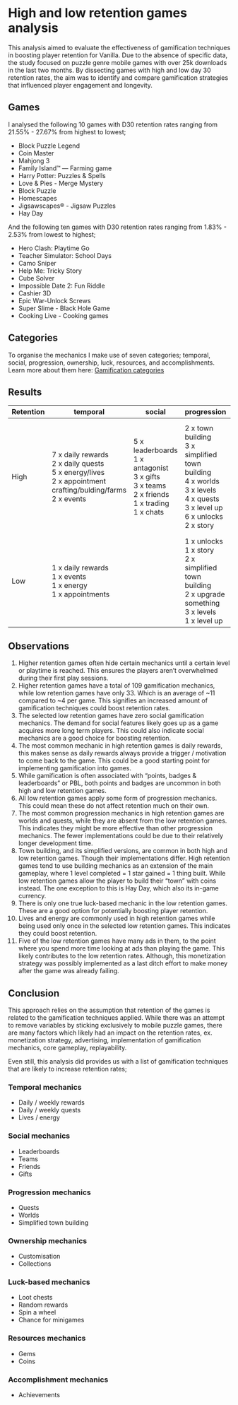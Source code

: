 # High and low retention games analysis
This analysis aimed to evaluate the effectiveness of gamification techniques in boosting player retention for Vanilla. Due to the absence of specific data, the study focused on puzzle genre mobile games with over 25k downloads in the last two months. By dissecting games with high and low day 30 retention rates, the aim was to identify and compare gamification strategies that influenced player engagement and longevity.

## Games
I analysed the following 10 games with D30 retention rates ranging from 21.55% - 27.67% from highest to lowest;
- Block Puzzle Legend
- Coin Master
- Mahjong 3
- Family Island™ — Farming game
- Harry Potter: Puzzles & Spells
- Love & Pies - Merge Mystery
- Block Puzzle
- Homescapes
- Jigsawscapes® - Jigsaw Puzzles
- Hay Day

And the following ten games with D30 retention rates ranging from 1.83% - 2.53% from lowest to highest;
- Hero Clash: Playtime Go
- Teacher Simulator: School Days
- Camo Sniper
- Help Me: Tricky Story
- Cube Solver
- Impossible Date 2: Fun Riddle
- Cashier 3D
- Epic War-Unlock Screws
- Super Slime - Black Hole Game
- Cooking Live - Cooking games

## Categories
To organise the mechanics I make use of seven categories; temporal, social, progression, ownership, luck, resources, and accomplishments. Learn more about them here: [Gamification categories](https://github.com/NickVanGerwen/GamificationForPlayerRetention/blob/Readme/GamificationCategories.md)

## Results

| Retention | temporal                                                                                               | social                                                                                | progression                                                                                                        | ownership                                                                                    | luck                                                       | resources                                                          | accomplishments                                      |
|-----------|--------------------------------------------------------------------------------------------------------|---------------------------------------------------------------------------------------|--------------------------------------------------------------------------------------------------------------------|----------------------------------------------------------------------------------------------|------------------------------------------------------------|--------------------------------------------------------------------|------------------------------------------------------|
| High      | 7 x daily rewards  <br />2 x daily quests  <br />5 x energy/lives  <br />2 x appointment crafting/bulding/farms  <br />2 x events | 5 x leaderboards  <br />1 x antagonist  <br />3 x gifts  <br />3 x teams  <br />2 x friends  <br />1 x trading  <br />1 x chats |  2 x town building  <br />3 x simplified town building  <br />4 x worlds  <br />3 x levels  <br />4 x quests  <br />3 x level up  <br />6 x unlocks  <br />2 x story | 3 x customize play area  <br />2 x collections  <br />3 x custom name  <br />1 x character creator  <br />2 x game modes | 4 x random rewards  <br />2 x spin wheel  <br />2 x chance for minigames | 4 x coins  <br />4 x gems  <br />2 x stars  <br />2 x multiplayer currency  <br />2 x boosters | 3 x points  <br />2 x achievements  <br />1 x ingame gratification |
| Low       | 1 x daily rewards  <br />1 x events  <br />1 x energy  <br />1 x appointments                                               |                                                                                       | 1 x unlocks  <br />1 x story  <br />2 x simplified town building  <br />2 x upgrade something  <br />3 x levels  <br />1 x level up                   | 1 x customize play area  <br />1 x skins                                                            | 3 x reward multiplier wheel (watch ad)  <br />1 x spin wheel      | 3 x coins  <br />2 x boosters  <br />2 x gems  <br />1x stars                           | 1 x boss fights                                      |

## Observations
1. Higher retention games often hide certain mechanics until a certain level or playtime is reached. This ensures the players aren’t overwhelmed during their first play sessions.
2. Higher retention games have a total of 109 gamification mechanics, while low retention games have only 33. Which is an average of ~11 compared to ~4 per game. This signifies an increased amount of gamification techniques could boost retention rates.
3. The selected low retention games have zero social gamification mechanics. The demand for social features likely goes up as a game acquires more long term players. This could also indicate social mechanics are a good choice for boosting retention.
4. The most common mechanic in high retention games is daily rewards, this makes sense as daily rewards always provide a trigger / motivation to come back to the game. This could be a good starting point for implementing gamification into games.
5. While gamification is often associated with “points, badges & leaderboards” or PBL, both points and badges are uncommon in both high and low retention games.
6. All low retention games apply some form of progression mechanics. This could mean these do not affect retention much on their own.
7. The most common progression mechanics in high retention games are worlds and quests, while they are absent from the low retention games. This indicates they might be more effective than other progression mechanics. The fewer implementations could be due to their relatively longer development time. 
8. Town building, and its simplified versions, are common in both high and low retention games. Though their implementations differ. High retention games tend to use building mechanics as an extension of the main gameplay, where 1 level completed = 1 star gained = 1 thing built. While low retention games allow the player to build their “town” with coins instead. The one exception to this is Hay Day, which also its in-game currency.
9. There is only one true luck-based mechanic in the low retention games. These are a good option for potentially boosting player retention.
10. Lives and energy are commonly used in high retention games while being used only once in the selected low retention games. This indicates they could boost retention.
11. Five of the low retention games have many ads in them, to the point where you spend more time looking at ads than playing the game. This likely contributes to the low retention rates. Although, this monetization strategy was possibly implemented as a last ditch effort to make money after the game was already failing.

## Conclusion
This approach relies on the assumption that retention of the games is related to the gamification techniques applied. While there was an attempt to remove variables by sticking exclusively to mobile puzzle games, there are many factors which likely had an impact on the retention rates, ex. monetization strategy, advertising, implementation of gamification mechanics, core gameplay, replayability. 

Even still, this analysis did provides us with a list of gamification techniques that are likely to increase retention rates;

### Temporal mechanics
- Daily / weekly rewards
- Daily / weekly quests
- Lives / energy
### Social mechanics
- Leaderboards
- Teams
- Friends 
- Gifts
### Progression mechanics
- Quests
- Worlds
- Simplified town building
### Ownership mechanics
- Customisation
- Collections 
### Luck-based mechanics
- Loot chests
- Random rewards
- Spin a wheel
- Chance for minigames
### Resources mechanics 
- Gems
- Coins 
### Accomplishment mechanics
- Achievements

